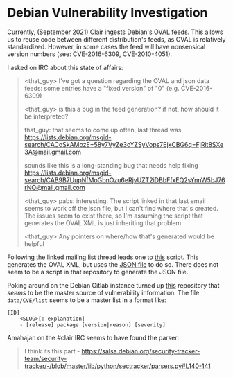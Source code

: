 # Debian Vulnerability Investigation

Currently, (September 2021) Clair ingests Debian's [OVAL feeds][ovalfeed].
This allows us to reuse code between different distribution's feeds, as OVAL is relatively standardized.
However, in some cases the feed will have nonsensical version numbers (see: CVE-2016-6309, CVE-2010-4051).

I asked on IRC about this state of affairs:

><that_guy> I've got a question regarding the OVAL and json data feeds: some entries have a "fixed version" of "0" (e.g. CVE-2016-6309)
>
><that_guy> is this a bug in the feed generation? if not, how should it be interpreted?
>
><pabs> that_guy: that seems to come up often, last thread was https://lists.debian.org/msgid-search/CACoSkAMozE+58y7VyZe3oYZSyVops7EjxCBG6q=FjRit8SXe3A@mail.gmail.com
>
><pabs> sounds like this is a long-standing bug that needs help fixing https://lists.debian.org/msgid-search/CAB9B7UupNfMoGbnOzu6eRjvUZT2iDBbFfxEQ2sYnnW5bJ76rNQ@mail.gmail.com
>
><that_guy> pabs: interesting. The script linked in that last email seems to work off the json file, but I can't find where that's created. The issues seem to exist there, so I'm assuming the script that generates the OVAL XML is just inheriting that problem
>
><that_guy> Any pointers on where/how that's generated would be helpful

Following the linked mailing list thread leads one to [this][ovalscript] script.
This generates the OVAL XML, but uses the [JSON file][jsonfeed] to do so.
There does not seem to be a script in that repository to generate the JSON file.

Poking around on the Debian Gitlab instance turned up [this][security-tracker] repository that _seems_ to be the master source of vulnerability information.
The file `data/CVE/list` seems to be a master list in a format like:

	[ID]
		<SLUG>[: explanation]
		- [release] package [version|reason] [severity]
		
Amahajan on the #clair IRC seems to have found the parser:

><amahajan> I think its this part - https://salsa.debian.org/security-tracker-team/security-tracker/-/blob/master/lib/python/sectracker/parsers.py#L140-141

[ovalfeed]: https://www.debian.org/security/oval/
[ovalscript]: https://salsa.debian.org/webmaster-team/webwml/-/blob/master/english/security/oval/generate.py
[jsonfeed]: https://security-tracker.debian.org/tracker/data/json
[security-tracker]: https://salsa.debian.org/security-tracker-team/security-tracker/-/tree/master